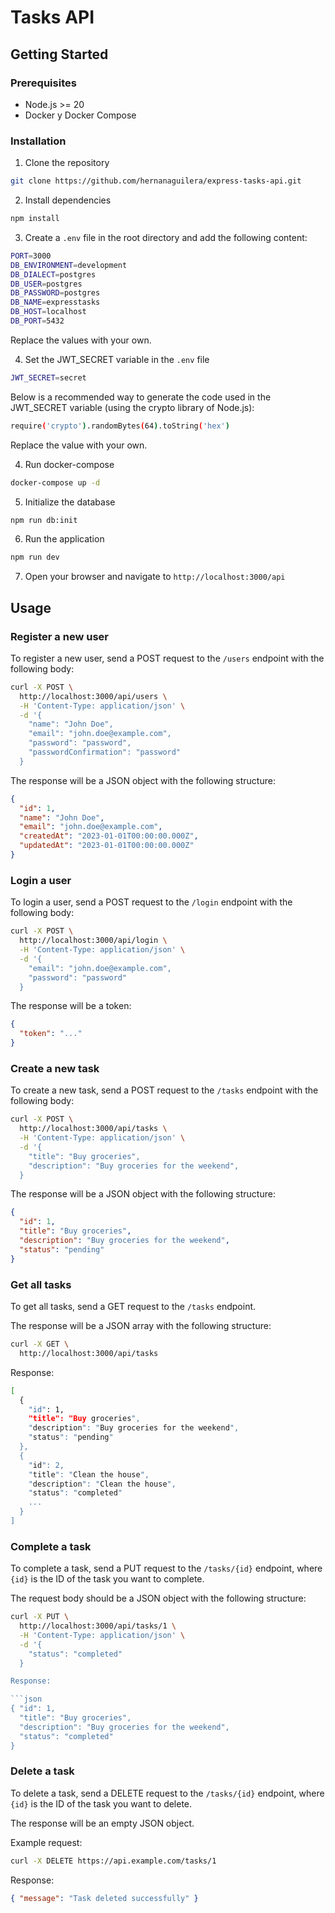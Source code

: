 # Tasks API

## Getting Started

### Prerequisites

- Node.js >= 20
- Docker y Docker Compose

### Installation

1. Clone the repository

```bash
git clone https://github.com/hernanaguilera/express-tasks-api.git
```

2. Install dependencies

```bash
npm install
```

3. Create a `.env` file in the root directory and add the following content:

```bash
PORT=3000
DB_ENVIRONMENT=development
DB_DIALECT=postgres
DB_USER=postgres
DB_PASSWORD=postgres
DB_NAME=expresstasks
DB_HOST=localhost
DB_PORT=5432
```

Replace the values with your own.

4. Set the JWT_SECRET variable in the `.env` file

```bash
JWT_SECRET=secret
```

Below is a recommended way to generate the code used in the JWT_SECRET variable (using the crypto library of Node.js):

```bash
require('crypto').randomBytes(64).toString('hex')
```

Replace the value with your own.

4. Run docker-compose

```bash
docker-compose up -d
```

5. Initialize the database

```bash
npm run db:init
```

6. Run the application

```bash
npm run dev
```

7. Open your browser and navigate to `http://localhost:3000/api`

## Usage

### Register a new user

To register a new user, send a POST request to the `/users` endpoint with the following body:

```bash
curl -X POST \
  http://localhost:3000/api/users \
  -H 'Content-Type: application/json' \
  -d '{
    "name": "John Doe",
    "email": "john.doe@example.com",
    "password": "password",
    "passwordConfirmation": "password"
  }
```

The response will be a JSON object with the following structure:

```json
{
  "id": 1,
  "name": "John Doe",
  "email": "john.doe@example.com",
  "createdAt": "2023-01-01T00:00:00.000Z",
  "updatedAt": "2023-01-01T00:00:00.000Z"
}
```

### Login a user

To login a user, send a POST request to the `/login` endpoint with the following body:

```bash
curl -X POST \
  http://localhost:3000/api/login \
  -H 'Content-Type: application/json' \
  -d '{
    "email": "john.doe@example.com",
    "password": "password"
  }
```

The response will be a token:

```json
{
  "token": "..."
}
```

### Create a new task

To create a new task, send a POST request to the `/tasks` endpoint with the following body:

```bash
curl -X POST \
  http://localhost:3000/api/tasks \
  -H 'Content-Type: application/json' \
  -d '{
    "title": "Buy groceries",
    "description": "Buy groceries for the weekend",
  }
```

The response will be a JSON object with the following structure:

```json
{
  "id": 1,
  "title": "Buy groceries",
  "description": "Buy groceries for the weekend",
  "status": "pending"
}
```

### Get all tasks

To get all tasks, send a GET request to the `/tasks` endpoint.

The response will be a JSON array with the following structure:

```bash
curl -X GET \
  http://localhost:3000/api/tasks
```

Response:

```bash
[
  {
    "id": 1,
    "title": "Buy groceries",
    "description": "Buy groceries for the weekend",
    "status": "pending"
  },
  {
    "id": 2,
    "title": "Clean the house",
    "description": "Clean the house",
    "status": "completed"
    ...
  }
]
```

### Complete a task

To complete a task, send a PUT request to the `/tasks/{id}` endpoint, where `{id}` is the ID of the task you want to complete.

The request body should be a JSON object with the following structure:

````bash
curl -X PUT \
  http://localhost:3000/api/tasks/1 \
  -H 'Content-Type: application/json' \
  -d '{
    "status": "completed"
  }

Response:

```json
{ "id": 1,
  "title": "Buy groceries",
  "description": "Buy groceries for the weekend",
  "status": "completed"
}
````

### Delete a task

To delete a task, send a DELETE request to the `/tasks/{id}` endpoint, where `{id}` is the ID of the task you want to delete.

The response will be an empty JSON object.

Example request:

```bash
curl -X DELETE https://api.example.com/tasks/1
```

Response:

```json
{ "message": "Task deleted successfully" }
```
